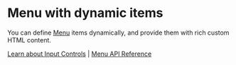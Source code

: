Menu with dynamic items
=======================

You can define [Menu](https://www.grapecity.com/wijmo/api/classes/wijmo_input.menu.html) items dynamically, and provide them with rich custom HTML content.

[Learn about Input Controls](https://www.grapecity.com/wijmo/input-controls-javascript) | [Menu API Reference](https://www.grapecity.com/wijmo/api/classes/wijmo_input.menu.html)